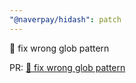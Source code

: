 ```yaml
---
"@naverpay/hidash": patch
---
```


🐛 fix wrong glob pattern

PR: [🐛 fix wrong glob pattern](https://github.com/NaverPayDev/hidash/pull/202)
